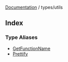 [Documentation](../../README.md) / types/utils

## Index

### Type Aliases

- [GetFunctionName](type-aliases/GetFunctionName.md)
- [Prettify](type-aliases/Prettify.md)
